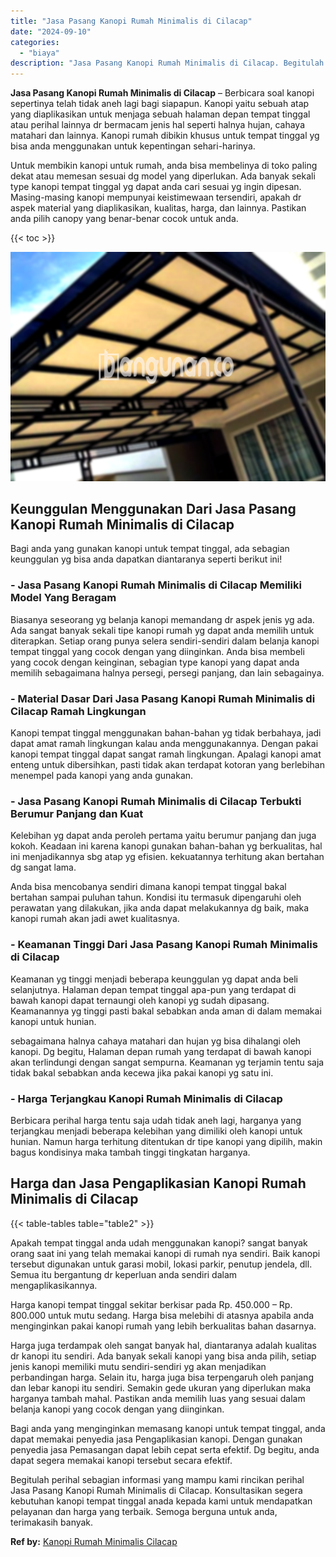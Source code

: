 ```yaml
---
title: "Jasa Pasang Kanopi Rumah Minimalis di Cilacap"
date: "2024-09-10"
categories: 
  - "biaya"
description: "Jasa Pasang Kanopi Rumah Minimalis di Cilacap. Begitulah perihal sebagian informasi yang mampu kami rincikan perihal Jasa Pasang Kanopi Rumah Minimalis di Ci..."
---
```


**Jasa Pasang Kanopi Rumah Minimalis di Cilacap** – Berbicara soal kanopi sepertinya telah tidak aneh lagi bagi siapapun. Kanopi yaitu sebuah atap yang diaplikasikan untuk menjaga sebuah halaman depan tempat tinggal atau perihal lainnya dr bermacam jenis hal seperti halnya hujan, cahaya matahari dan lainnya. Kanopi rumah dibikin khusus untuk tempat tinggal yg bisa anda menggunakan untuk kepentingan sehari-harinya.

Untuk membikin kanopi untuk rumah, anda bisa membelinya di toko paling dekat atau memesan sesuai dg model yang diperlukan. Ada banyak sekali type kanopi tempat tinggal yg dapat anda cari sesuai yg ingin dipesan. Masing-masing kanopi mempunyai keistimewaan tersendiri, apakah dr aspek material yang diaplikasikan, kualitas, harga, dan lainnya. Pastikan anda pilih canopy yang benar-benar cocok untuk anda.

{{< toc >}}

![Jasa Pasang Kanopi Rumah Minimalis di Cilacap](/images/harga-kanopi-minimalis-30.png)

## Keunggulan Menggunakan Dari Jasa Pasang Kanopi Rumah Minimalis di Cilacap

Bagi anda yang gunakan kanopi untuk tempat tinggal, ada sebagian keunggulan yg bisa anda dapatkan diantaranya seperti berikut ini!

### \- Jasa Pasang Kanopi Rumah Minimalis di Cilacap Memiliki Model Yang Beragam

Biasanya seseorang yg belanja kanopi memandang dr aspek jenis yg ada. Ada sangat banyak sekali tipe kanopi rumah yg dapat anda memilih untuk diterapkan. Setiap orang punya selera sendiri-sendiri dalam belanja kanopi tempat tinggal yang cocok dengan yang diinginkan. Anda bisa membeli yang cocok dengan keinginan, sebagian type kanopi yang dapat anda memilih sebagaimana halnya persegi, persegi panjang, dan lain sebagainya.

### \- Material Dasar Dari Jasa Pasang Kanopi Rumah Minimalis di Cilacap Ramah Lingkungan

Kanopi tempat tinggal menggunakan bahan-bahan yg tidak berbahaya, jadi dapat amat ramah lingkungan kalau anda menggunakannya. Dengan pakai kanopi tempat tinggal dapat sangat ramah lingkungan. Apalagi kanopi amat enteng untuk dibersihkan, pasti tidak akan terdapat kotoran yang berlebihan menempel pada kanopi yang anda gunakan.

### \- Jasa Pasang Kanopi Rumah Minimalis di Cilacap Terbukti Berumur Panjang dan Kuat

Kelebihan yg dapat anda peroleh pertama yaitu berumur panjang dan juga kokoh. Keadaan ini karena kanopi gunakan bahan-bahan yg berkualitas, hal ini menjadikannya sbg atap yg efisien. kekuatannya terhitung akan bertahan dg sangat lama.

Anda bisa mencobanya sendiri dimana kanopi tempat tinggal bakal bertahan sampai puluhan tahun. Kondisi itu termasuk dipengaruhi oleh perawatan yang dilakukan, jika anda dapat melakukannya dg baik, maka kanopi rumah akan jadi awet kualitasnya.

### \- Keamanan Tinggi Dari Jasa Pasang Kanopi Rumah Minimalis di Cilacap

Keamanan yg tinggi menjadi beberapa keunggulan yg dapat anda beli selanjutnya. Halaman depan tempat tinggal apa-pun yang terdapat di bawah kanopi dapat ternaungi oleh kanopi yg sudah dipasang. Keamanannya yg tinggi pasti bakal sebabkan anda aman di dalam memakai kanopi untuk hunian.

sebagaimana halnya cahaya matahari dan hujan yg bisa dihalangi oleh kanopi. Dg begitu, Halaman depan rumah yang terdapat di bawah kanopi akan terlindungi dengan sangat sempurna. Keamanan yg terjamin tentu saja tidak bakal sebabkan anda kecewa jika pakai kanopi yg satu ini.

### \- Harga Terjangkau Kanopi Rumah Minimalis di Cilacap

Berbicara perihal harga tentu saja udah tidak aneh lagi, harganya yang terjangkau menjadi beberapa kelebihan yang dimiliki oleh kanopi untuk hunian. Namun harga terhitung ditentukan dr tipe kanopi yang dipilih, makin bagus kondisinya maka tambah tinggi tingkatan harganya.

## Harga dan Jasa Pengaplikasian Kanopi Rumah Minimalis di Cilacap

{{< table-tables table="table2" >}}

Apakah tempat tinggal anda udah menggunakan kanopi? sangat banyak orang saat ini yang telah memakai kanopi di rumah nya sendiri. Baik kanopi tersebut digunakan untuk garasi mobil, lokasi parkir, penutup jendela, dll. Semua itu bergantung dr keperluan anda sendiri dalam mengaplikasikannya.

Harga kanopi tempat tinggal sekitar berkisar pada Rp. 450.000 – Rp. 800.000 untuk mutu sedang. Harga bisa melebihi di atasnya apabila anda menginginkan pakai kanopi rumah yang lebih berkualitas bahan dasarnya.

Harga juga terdampak oleh sangat banyak hal, diantaranya adalah kualitas dr kanopi itu sendiri. Ada banyak sekali kanopi yang bisa anda pilih, setiap jenis kanopi memiliki mutu sendiri-sendiri yg akan menjadikan perbandingan harga. Selain itu, harga juga bisa terpengaruh oleh panjang dan lebar kanopi itu sendiri. Semakin gede ukuran yang diperlukan maka harganya tambah mahal. Pastikan anda memilih luas yang sesuai dalam belanja kanopi yang cocok dengan yang diinginkan.

Bagi anda yang menginginkan memasang kanopi untuk tempat tinggal, anda dapat memakai penyedia jasa Pengaplikasian kanopi. Dengan gunakan penyedia jasa Pemasangan dapat lebih cepat serta efektif. Dg begitu, anda dapat segera memakai kanopi tersebut secara efektif.

Begitulah perihal sebagian informasi yang mampu kami rincikan perihal Jasa Pasang Kanopi Rumah Minimalis di Cilacap. Konsultasikan segera kebutuhan kanopi tempat tinggal anada kepada kami untuk mendapatkan pelayanan dan harga yang terbaik. Semoga berguna untuk anda, terimakasih banyak.

**Ref by:**  [Kanopi Rumah Minimalis Cilacap](https://id.wikipedia.org/wiki/Kanopi)
